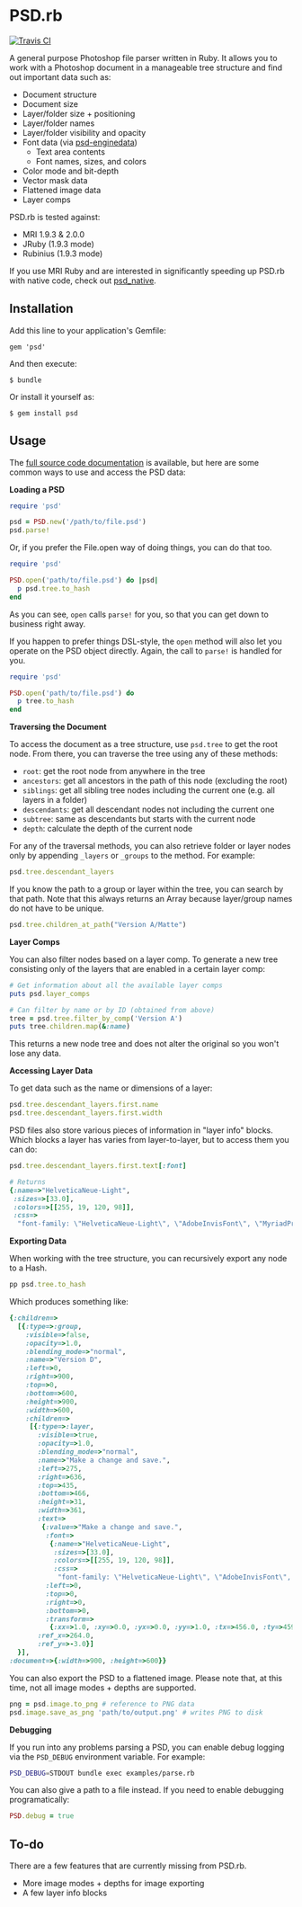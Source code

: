 # PSD.rb

[![Travis CI](https://travis-ci.org/layervault/psd.rb.png?branch=master)](https://travis-ci.org/layervault/psd.rb)

A general purpose Photoshop file parser written in Ruby. It allows you to work with a Photoshop document in a manageable tree structure and find out important data such as:

* Document structure
* Document size
* Layer/folder size + positioning
* Layer/folder names
* Layer/folder visibility and opacity
* Font data (via [psd-enginedata](https://github.com/layervault/psd-enginedata))
  * Text area contents
  * Font names, sizes, and colors
* Color mode and bit-depth
* Vector mask data
* Flattened image data
* Layer comps

PSD.rb is tested against:

* MRI 1.9.3 & 2.0.0
* JRuby (1.9.3 mode)
* Rubinius (1.9.3 mode)

If you use MRI Ruby and are interested in significantly speeding up PSD.rb with native code, check out [psd_native](https://github.com/layervault/psd_native).

## Installation

Add this line to your application's Gemfile:

    gem 'psd'

And then execute:

    $ bundle

Or install it yourself as:

    $ gem install psd

## Usage

The [full source code documentation](http://rubydoc.info/gems/psd/frames) is available, but here are some common ways to use and access the PSD data:

**Loading a PSD**

``` ruby
require 'psd'

psd = PSD.new('/path/to/file.psd')
psd.parse!
```

Or, if you prefer the File.open way of doing things, you can do that too.

``` ruby
require 'psd'

PSD.open('path/to/file.psd') do |psd|
  p psd.tree.to_hash
end
```

As you can see, `open` calls `parse!` for you, so that you can get down to business right away.

If you happen to prefer things DSL-style, the `open` method will also let you operate on the PSD object directly. Again, the call to `parse!` is handled for you.

``` ruby
require 'psd'

PSD.open('path/to/file.psd') do
  p tree.to_hash
end
```

**Traversing the Document**

To access the document as a tree structure, use `psd.tree` to get the root node. From there, you can traverse the tree using any of these methods:

* `root`: get the root node from anywhere in the tree
* `ancestors`: get all ancestors in the path of this node (excluding the root)
* `siblings`: get all sibling tree nodes including the current one (e.g. all layers in a folder)
* `descendants`: get all descendant nodes not including the current one
* `subtree`: same as descendants but starts with the current node
* `depth`: calculate the depth of the current node

For any of the traversal methods, you can also retrieve folder or layer nodes only by appending `_layers` or `_groups` to the method. For example:

``` ruby
psd.tree.descendant_layers
```

If you know the path to a group or layer within the tree, you can search by that path. Note that this always returns an Array because layer/group names do not have to be unique.

``` ruby
psd.tree.children_at_path("Version A/Matte")
```

**Layer Comps**

You can also filter nodes based on a layer comp. To generate a new tree consisting only of the layers that are enabled in a certain layer comp:

``` ruby
# Get information about all the available layer comps
puts psd.layer_comps

# Can filter by name or by ID (obtained from above)
tree = psd.tree.filter_by_comp('Version A')
puts tree.children.map(&:name)
```

This returns a new node tree and does not alter the original so you won't lose any data.

**Accessing Layer Data**

To get data such as the name or dimensions of a layer:

``` ruby
psd.tree.descendant_layers.first.name
psd.tree.descendant_layers.first.width
```

PSD files also store various pieces of information in "layer info" blocks. Which blocks a layer has varies from layer-to-layer, but to access them you can do:

``` ruby
psd.tree.descendant_layers.first.text[:font]

# Returns
{:name=>"HelveticaNeue-Light",
 :sizes=>[33.0],
 :colors=>[[255, 19, 120, 98]],
 :css=>
  "font-family: \"HelveticaNeue-Light\", \"AdobeInvisFont\", \"MyriadPro-Regular\";\nfont-size: 33.0pt;\ncolor: rgba(19, 120, 98, 255);"}
```

**Exporting Data**

When working with the tree structure, you can recursively export any node to a Hash.

``` ruby
pp psd.tree.to_hash
```

Which produces something like:

``` ruby
{:children=>
  [{:type=>:group,
    :visible=>false,
    :opacity=>1.0,
    :blending_mode=>"normal",
    :name=>"Version D",
    :left=>0,
    :right=>900,
    :top=>0,
    :bottom=>600,
    :height=>900,
    :width=>600,
    :children=>
     [{:type=>:layer,
       :visible=>true,
       :opacity=>1.0,
       :blending_mode=>"normal",
       :name=>"Make a change and save.",
       :left=>275,
       :right=>636,
       :top=>435,
       :bottom=>466,
       :height=>31,
       :width=>361,
       :text=>
        {:value=>"Make a change and save.",
         :font=>
          {:name=>"HelveticaNeue-Light",
           :sizes=>[33.0],
           :colors=>[[255, 19, 120, 98]],
           :css=>
            "font-family: \"HelveticaNeue-Light\", \"AdobeInvisFont\", \"MyriadPro-Regular\";\nfont-size: 33.0pt;\ncolor: rgba(19, 120, 98, 255);"},
         :left=>0,
         :top=>0,
         :right=>0,
         :bottom=>0,
         :transform=>
          {:xx=>1.0, :xy=>0.0, :yx=>0.0, :yy=>1.0, :tx=>456.0, :ty=>459.0}},
       :ref_x=>264.0,
       :ref_y=>-3.0}]
  }],
:document=>{:width=>900, :height=>600}}
```

You can also export the PSD to a flattened image. Please note that, at this time, not all image modes + depths are supported.

``` ruby
png = psd.image.to_png # reference to PNG data
psd.image.save_as_png 'path/to/output.png' # writes PNG to disk
```

**Debugging**

If you run into any problems parsing a PSD, you can enable debug logging via the `PSD_DEBUG` environment variable. For example:

``` bash
PSD_DEBUG=STDOUT bundle exec examples/parse.rb
```

You can also give a path to a file instead. If you need to enable debugging programatically:

``` ruby
PSD.debug = true
```

## To-do

There are a few features that are currently missing from PSD.rb.

* More image modes + depths for image exporting
* A few layer info blocks
